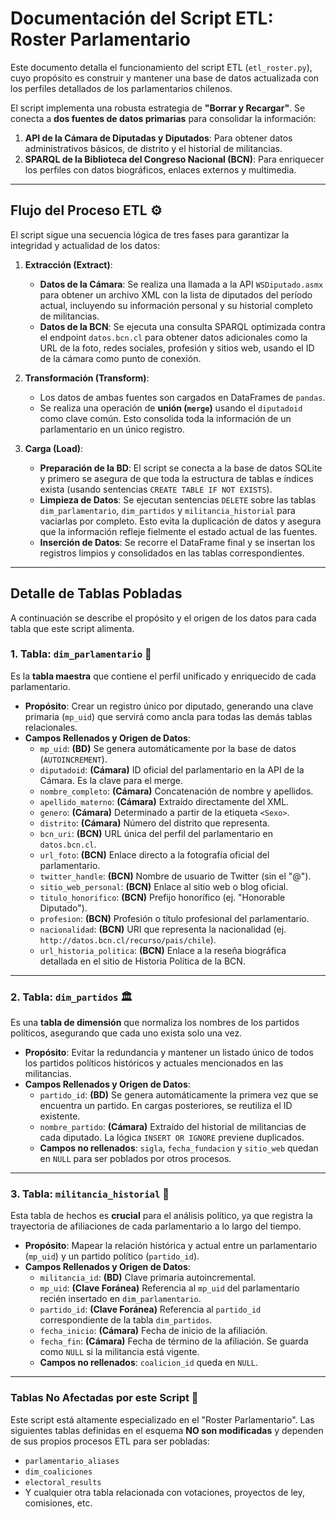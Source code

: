 
# Documentación del Script ETL: Roster Parlamentario

Este documento detalla el funcionamiento del script ETL (`etl_roster.py`), cuyo propósito es construir y mantener una base de datos actualizada con los perfiles detallados de los parlamentarios chilenos.

El script implementa una robusta estrategia de **"Borrar y Recargar"**. Se conecta a **dos fuentes de datos primarias** para consolidar la información:
1.  **API de la Cámara de Diputadas y Diputados**: Para obtener datos administrativos básicos, de distrito y el historial de militancias.
2.  **SPARQL de la Biblioteca del Congreso Nacional (BCN)**: Para enriquecer los perfiles con datos biográficos, enlaces externos y multimedia.

---
## Flujo del Proceso ETL ⚙️

El script sigue una secuencia lógica de tres fases para garantizar la integridad y actualidad de los datos:

1.  **Extracción (Extract)**:
    * **Datos de la Cámara**: Se realiza una llamada a la API `WSDiputado.asmx` para obtener un archivo XML con la lista de diputados del período actual, incluyendo su información personal y su historial completo de militancias.
    * **Datos de la BCN**: Se ejecuta una consulta SPARQL optimizada contra el endpoint `datos.bcn.cl` para obtener datos adicionales como la URL de la foto, redes sociales, profesión y sitios web, usando el ID de la cámara como punto de conexión.

2.  **Transformación (Transform)**:
    * Los datos de ambas fuentes son cargados en DataFrames de `pandas`.
    * Se realiza una operación de **unión (`merge`)** usando el `diputadoid` como clave común. Esto consolida toda la información de un parlamentario en un único registro.

3.  **Carga (Load)**:
    * **Preparación de la BD**: El script se conecta a la base de datos SQLite y primero se asegura de que toda la estructura de tablas e índices exista (usando sentencias `CREATE TABLE IF NOT EXISTS`).
    * **Limpieza de Datos**: Se ejecutan sentencias `DELETE` sobre las tablas `dim_parlamentario`, `dim_partidos` y `militancia_historial` para vaciarlas por completo. Esto evita la duplicación de datos y asegura que la información refleje fielmente el estado actual de las fuentes.
    * **Inserción de Datos**: Se recorre el DataFrame final y se insertan los registros limpios y consolidados en las tablas correspondientes.

---
## Detalle de Tablas Pobladas

A continuación se describe el propósito y el origen de los datos para cada tabla que este script alimenta.

### **1. Tabla: `dim_parlamentario` 👑**

Es la **tabla maestra** que contiene el perfil unificado y enriquecido de cada parlamentario.

* **Propósito**: Crear un registro único por diputado, generando una clave primaria (`mp_uid`) que servirá como ancla para todas las demás tablas relacionales.
* **Campos Rellenados y Origen de Datos**:
    * `mp_uid`: **(BD)** Se genera automáticamente por la base de datos (`AUTOINCREMENT`).
    * `diputadoid`: **(Cámara)** ID oficial del parlamentario en la API de la Cámara. Es la clave para el merge.
    * `nombre_completo`: **(Cámara)** Concatenación de nombre y apellidos.
    * `apellido_materno`: **(Cámara)** Extraído directamente del XML.
    * `genero`: **(Cámara)** Determinado a partir de la etiqueta `<Sexo>`.
    * `distrito`: **(Cámara)** Número del distrito que representa.
    * `bcn_uri`: **(BCN)** URL única del perfil del parlamentario en `datos.bcn.cl`.
    * `url_foto`: **(BCN)** Enlace directo a la fotografía oficial del parlamentario.
    * `twitter_handle`: **(BCN)** Nombre de usuario de Twitter (sin el "@").
    * `sitio_web_personal`: **(BCN)** Enlace al sitio web o blog oficial.
    * `titulo_honorifico`: **(BCN)** Prefijo honorífico (ej. "Honorable Diputado").
    * `profesion`: **(BCN)** Profesión o título profesional del parlamentario.
    * `nacionalidad`: **(BCN)** URI que representa la nacionalidad (ej. `http://datos.bcn.cl/recurso/pais/chile`).
    * `url_historia_politica`: **(BCN)** Enlace a la reseña biográfica detallada en el sitio de Historia Política de la BCN.

---
### **2. Tabla: `dim_partidos` 🏛️**

Es una **tabla de dimensión** que normaliza los nombres de los partidos políticos, asegurando que cada uno exista solo una vez.

* **Propósito**: Evitar la redundancia y mantener un listado único de todos los partidos políticos históricos y actuales mencionados en las militancias.
* **Campos Rellenados y Origen de Datos**:
    * `partido_id`: **(BD)** Se genera automáticamente la primera vez que se encuentra un partido. En cargas posteriores, se reutiliza el ID existente.
    * `nombre_partido`: **(Cámara)** Extraído del historial de militancias de cada diputado. La lógica `INSERT OR IGNORE` previene duplicados.
    * **Campos no rellenados**: `sigla`, `fecha_fundacion` y `sitio_web` quedan en `NULL` para ser poblados por otros procesos.

---
### **3. Tabla: `militancia_historial` 📜**

Esta tabla de hechos es **crucial** para el análisis político, ya que registra la trayectoria de afiliaciones de cada parlamentario a lo largo del tiempo.

* **Propósito**: Mapear la relación histórica y actual entre un parlamentario (`mp_uid`) y un partido político (`partido_id`).
* **Campos Rellenados y Origen de Datos**:
    * `militancia_id`: **(BD)** Clave primaria autoincremental.
    * `mp_uid`: **(Clave Foránea)** Referencia al `mp_uid` del parlamentario recién insertado en `dim_parlamentario`.
    * `partido_id`: **(Clave Foránea)** Referencia al `partido_id` correspondiente de la tabla `dim_partidos`.
    * `fecha_inicio`: **(Cámara)** Fecha de inicio de la afiliación.
    * `fecha_fin`: **(Cámara)** Fecha de término de la afiliación. Se guarda como `NULL` si la militancia está vigente.
    * **Campos no rellenados**: `coalicion_id` queda en `NULL`.

---
### Tablas No Afectadas por este Script 🚫

Este script está altamente especializado en el "Roster Parlamentario". Las siguientes tablas definidas en el esquema **NO son modificadas** y dependen de sus propios procesos ETL para ser pobladas:

* `parlamentario_aliases`
* `dim_coaliciones`
* `electoral_results`
* Y cualquier otra tabla relacionada con votaciones, proyectos de ley, comisiones, etc.